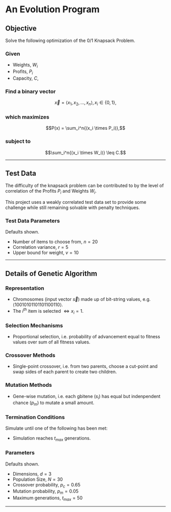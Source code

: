 # An Evolution Program

## Objective

Solve the following optimization of the 0/1 Knapsack Problem.

### Given

* Weights, $W_i$
* Profits, $P_i$
* Capacity, $C$,

### Find a binary vector

$$\vec{x} = \langle x_1, x_2, \ldots, x_n \rangle, x_i \in \lbrace 0, 1 \rbrace,$$

### which maximizes

$$P(x) = \sum_i^n{(x_i \times P_i)},$$

### subject to

$$\sum_i^n{(x_i \times W_i)} \leq C.$$

----

## Test Data

The difficulty of the knapsack problem can be contributed to by the level of correlation of the Profits $P_i$ and Weights $W_i$.

This project uses a weakly correlated test data set to provide some challenge while still remaining solvable with penalty techniques.

### Test Data Parameters

Defaults shown.

* Number of items to choose from, $n = 20$
* Correlation variance, $r = 5$
* Upper bound for weight, $v = 10$

----

## Details of Genetic Algorithm

### Representation

* Chromosomes (input vector $\vec{s}$) made up of bit-string values, e.g. $\langle10010101101101100110\rangle$.
* The $i^{th}$ item is selected $\iff x_i = 1$.

### Selection Mechanisms

* Proportional selection, i.e. probability of advancement equal to fitness values over sum of all fitness values.

### Crossover Methods

* Single-point crossover, i.e. from two parents, choose a cut-point and swap sides of each parent to create two children.

### Mutation Methods

* Gene-wise mutation, i.e. each gbitene ($s_i$) has equal but indenpendent chance ($p_m$) to mutate a small amount.

### Termination Conditions

Simulate until one of the following has been met:

* Simulation reaches $t_{max}$ generations.


### Parameters

Defaults shown.

* Dimensions, $d = 3$
* Population Size, $N = 30$
* Crossover probability, $p_c = 0.65$
* Mutation probability, $p_m = 0.05$
* Maximum generations, $t_{max} = 50$

----
